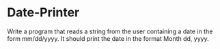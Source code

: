 # Date-Printer
<p>Write a program that reads a string from the user containing a date in the 
form mm/dd/yyyy. It should print the date in the format Month dd, yyyy.</p>
